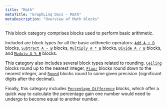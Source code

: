 ```yaml
---
title: "Math"
metaTitle: "GraphLinq Docs - Math"
metaDescription: "Overview of Math blocks"
---
```

This block category comprises blocks used to perform basic arithmetic.

Included are block types for all the basic arithmetic operators: <a href="/blockTypes/8-math/1-add"> `Add A + B`</a> blocks, <a href="/blockTypes/8-math/10-subtract"> `Subtract A - B`</a> blocks, <a href="/blockTypes/8-math/7-multiply"> `Multiply A * B`</a> blocks, <a href="/blockTypes/8-math/4-divide"> `Divide A / B`</a> blocks, and <a href="/blockTypes/8-math/6-modulo"> `Modulo A % B`</a> blocks.

This category also includes several block types related to rounding. <a href="/blockTypes/8-math/3-ceiling"> `Ceiling`</a> blocks round up to the nearest integer, <a href="/blockTypes/8-math/5-floor"> `Floor`</a> blocks round down to the nearest integer, and <a href="/blockTypes/8-math/9-round"> `Round`</a> blocks round to some given precision (significant digits after the decimal).

Finally, this category includes <a href="/blockTypes/8-math/8-percentageDifference"> `Percentage Difference`</a> blocks, which offer a quick way to calculate the percentage gain one number would need to undergo to become equal to another number.
